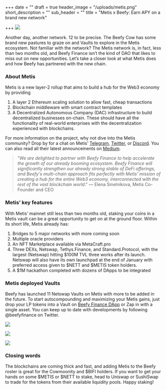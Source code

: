 +++
date = ""
draft = true
header_image = "/uploads/metis.png"
short_description = ""
sub_header = ""
title = "Metis x Beefy: Earn APY on a brand new network"

+++
![](/uploads/metis.png)

Another day, another network. 12 to be precise. The Beefy Cow has some brand new pastures to graze on and Vaults to explore in the Metis ecosystem. Not familiar with the network? The Metis network is, in fact, less than two months old, and Beefy Finance isn’t the kind of DAO that likes to miss out on new opportunities. Let’s take a closer look at what Metis does and how Beefy has partnered with the new chain.

### About Metis

Metis is a new layer-2 rollup that aims to build a hub for the Web3 economy by providing

1. A layer 2 Ethereum scaling solution to allow fast, cheap transactions
2. Blockchain middleware with smart contract templates
3. A Decentralized Autonomous Company (DAC) infrastructure to build decentralized businesses on-chain. These should have all the functionality of real-world enterprises with the decentralization experienced with blockchains.

For more information on the project, why not dive into the Metis community? Drop by for a chat on Metis' [Telegram](http://t.me/MetisDAO), [Twitter](http://twitter.com/MetisDAO), or [Discord](https://discord.com/invite/RqfEJZXnxd). You can also read all their latest announcements on [Medium](http://metisdao.medium.com).

> "_We are delighted to partner with Beefy Finance to help accelerate the growth of our already booming ecosystem. Beefy Finance will significantly strengthen our already strong stable of DeFi offerings, and Beefy's multi-chain approach fits perfectly with Metis' mission of creating a hub for the entire Web3 economy, interconnected with the rest of the vast blockchain world_." — Elena Sinelnikova, Metis Co-Founder and CEO

### Metis’ key features

With Metis’ mainnet still less than two months old, staking your coins in a Metis vault can be a great opportunity to get on at the ground floor. Within its short life, Metis already has:

1. Bridges to 5 major networks with more coming soon
2. Multiple oracle providers
3. An NFT Marketplace available via MetaCraft.pro
4. Three DEXs, Netswap, Tethys.Finance, and Standard.Protocol, with the largest (Netswap) hitting $100M TVL three works after its launch. Netswap will also have its own launchpad at the end of January with preferred access given to $NETT and $METIS token holders.
5. A $1M hackathon completed with dozens of DApps to be integrated

### Metis deployed Vaults

Beefy has launched 11 Netswap Vaults on Metis with more to be added in the future. To start autocompounding and maximizing your Metis gains, just drop your LP tokens into a Vault on [Beefy Finance DApp](http://beefy.finance) or Zap in with a single asset. You can keep up to date with developments by following @beefyfinance on Twitter.

![](/uploads/image0_6.png)

![](/uploads/image0_5.png)

![](/uploads/metis_1.png)

### Closing words

The blockchains are coming thick and fast, and adding Metis to the Beefy roster is great for the Cowmoonity and $BIFI holders. If you want to get your hands on some $METIS or $NETT to stake, head to Uniswap or SushiSwap to trade for the tokens from their available liquidity pools. Happy staking!